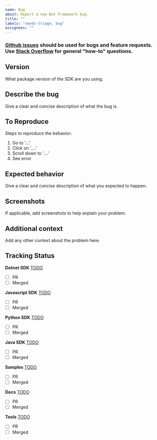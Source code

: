 ```yaml
---
name: Bug
about: Report a new Bot Framework bug.
title: ""
labels: "needs-triage, bug"
assignees: ""
---
```


### [Github issues](https://github.com/microsoft/botframework-sdk) should be used for bugs and feature requests. Use [Stack Overflow](https://stackoverflow.com/questions/tagged/botframework) for general "how-to" questions. 

## Version
What package version of the SDK are you using.

## Describe the bug
Give a clear and concise description of what the bug is.

## To Reproduce
Steps to reproduce the behavior:
1. Go to '...'
2. Click on '....'
3. Scroll down to '....'
4. See error

## Expected behavior
Give a clear and concise description of what you expected to happen.

## Screenshots
If applicable, add screenshots to help explain your problem.

## Additional context
Add any other context about the problem here.

## Tracking Status

**Dotnet SDK** [TODO]()
- [ ] PR
- [ ] Merged

**Javascript SDK** [TODO]()
- [ ] PR
- [ ] Merged

**Python SDK** [TODO]()
- [ ] PR
- [ ] Merged

**Java SDK** [TODO]()
- [ ] PR
- [ ] Merged

**Samples** [TODO]()
- [ ] PR
- [ ] Merged

**Docs** [TODO]()
- [ ] PR
- [ ] Merged

**Tools** [TODO]()
- [ ] PR
- [ ] Merged